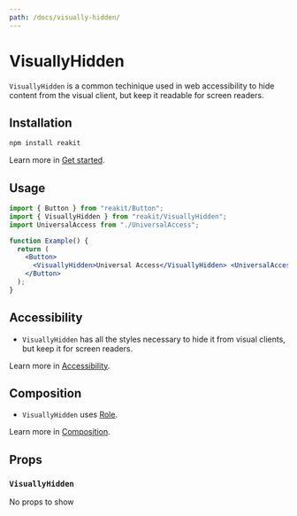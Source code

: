 ```yaml
---
path: /docs/visually-hidden/
---
```


# VisuallyHidden

`VisuallyHidden` is a common techinique used in web accessibility to hide content from the visual client, but keep it readable for screen readers.

<carbon-ad></carbon-ad>

## Installation

```sh
npm install reakit
```

Learn more in [Get started](/docs/get-started/).

## Usage

<!-- eslint-disable import/no-unresolved -->

```jsx
import { Button } from "reakit/Button";
import { VisuallyHidden } from "reakit/VisuallyHidden";
import UniversalAccess from "./UniversalAccess";

function Example() {
  return (
    <Button>
      <VisuallyHidden>Universal Access</VisuallyHidden> <UniversalAccess />
    </Button>
  );
}
```

## Accessibility

- `VisuallyHidden` has all the styles necessary to hide it from visual clients, but keep it for screen readers.

Learn more in [Accessibility](/docs/accessibility/).

## Composition

- `VisuallyHidden` uses [Role](/docs/role/).

Learn more in [Composition](/docs/composition/#props-hooks).

## Props

<!-- Automatically generated -->

### `VisuallyHidden`

No props to show
